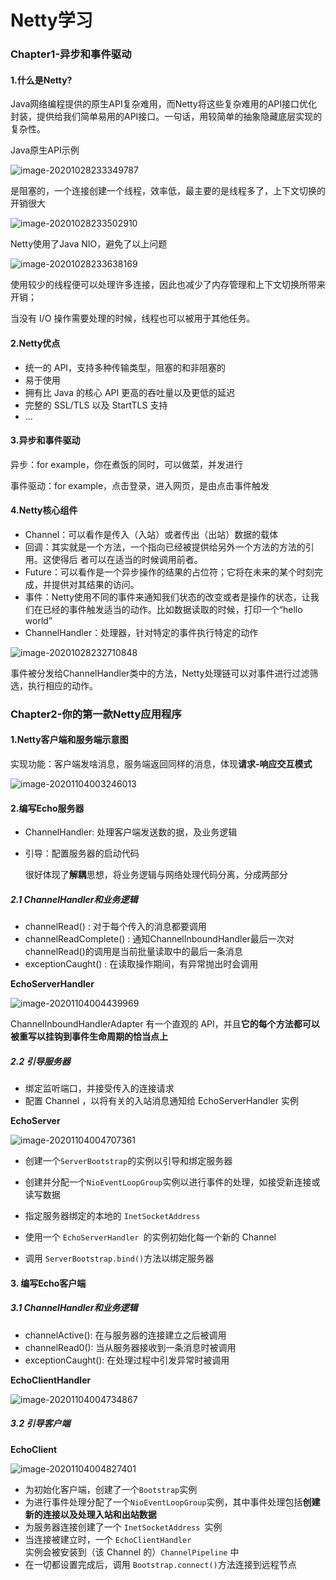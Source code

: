 # Netty学习

### Chapter1-异步和事件驱动

#### 1.什么是Netty?

Java网络编程提供的原生API复杂难用，而Netty将这些复杂难用的API接口优化封装，提供给我们简单易用的API接口。一句话，用较简单的抽象隐藏底层实现的复杂性。

Java原生API示例

![image-20201028233349787](img/image-20201028233349787.png)

是阻塞的，一个连接创建一个线程，效率低，最主要的是线程多了，上下文切换的开销很大

![image-20201028233502910](img/image-20201028233502910.png)



Netty使用了Java NIO，避免了以上问题

![image-20201028233638169](img/image-20201028233638169.png)

使用较少的线程便可以处理许多连接，因此也减少了内存管理和上下文切换所带来开销；

当没有 I/O 操作需要处理的时候，线程也可以被用于其他任务。

#### 2.Netty优点

- 统一的 API，支持多种传输类型，阻塞的和非阻塞的
- 易于使用
- 拥有比 Java 的核心 API 更高的吞吐量以及更低的延迟
- 完整的 SSL/TLS 以及 StartTLS 支持
- ...

#### 3.异步和事件驱动

异步：for example，你在煮饭的同时，可以做菜，并发进行

事件驱动：for example，点击登录，进入网页，是由点击事件触发

#### 4.Netty核心组件

- Channel：可以看作是传入（入站）或者传出（出站）数据的载体
- 回调：其实就是一个方法，一个指向已经被提供给另外一个方法的方法的引用。这使得后
  者可以在适当的时候调用前者。
- Future：可以看作是一个异步操作的结果的占位符；它将在未来的某个时刻完成，并提供对其结果的访问。
- 事件：Netty使用不同的事件来通知我们状态的改变或者是操作的状态，让我们在已经的事件触发适当的动作。比如数据读取的时候，打印一个“hello world”
- ChannelHandler：处理器，针对特定的事件执行特定的动作



![image-20201028232710848](img/image-20201028232710848.png)

事件被分发给ChannelHandler类中的方法，Netty处理链可以对事件进行过滤筛选，执行相应的动作。





### Chapter2-你的第一款Netty应用程序

#### 1.Netty客户端和服务端示意图

实现功能：客户端发啥消息，服务端返回同样的消息，体现**请求-响应交互模式**

![image-20201104003246013](img/image-20201104003246013.png)

#### 2.编写Echo服务器

- ChannelHandler: 处理客户端发送数的据，及业务逻辑

- 引导：配置服务器的启动代码

  很好体现了**解耦**思想，将业务逻辑与网络处理代码分离，分成两部分

##### 2.1 ChannelHandler和业务逻辑

- channelRead() : 对于每个传入的消息都要调用
- channelReadComplete() : 通知ChannelInboundHandler最后一次对channelRead()的调用是当前批量读取中的最后一条消息
- exceptionCaught() :  在读取操作期间，有异常抛出时会调用

**EchoServerHandler**

![image-20201104004439969](img/image-20201104004439969.png)

ChannelInboundHandlerAdapter 有一个直观的 API，并且**它的每个方法都可以被重写以挂钩到事件生命周期的恰当点上**

##### 2.2 引导服务器

- 绑定监听端口，并接受传入的连接请求
- 配置 Channel ，以将有关的入站消息通知给 EchoServerHandler 实例

**EchoServer**

![image-20201104004707361](img/image-20201104004707361.png)

- 创建一个```ServerBootstrap```的实例以引导和绑定服务器

- 创建并分配一个```NioEventLoopGroup```实例以进行事件的处理，如接受新连接或读写数据
- 指定服务器绑定的本地的 ```InetSocketAddress```
- 使用一个 ```EchoServerHandler ```的实例初始化每一个新的 Channel
- 调用 ```ServerBootstrap.bind()```方法以绑定服务器

#### 3. 编写Echo客户端

##### 3.1 ChannelHandler和业务逻辑

- channelActive(): 在与服务器的连接建立之后被调用
- channelRead0(): 当从服务器接收到一条消息时被调用
- exceptionCaught(): 在处理过程中引发异常时被调用

**EchoClientHandler**

![image-20201104004734867](img/image-20201104004734867.png)

##### 3.2 引导客户端

**EchoClient**

![image-20201104004827401](img/image-20201104004827401.png)

- 为初始化客户端，创建了一个``` Bootstrap ```实例
- 为进行事件处理分配了一个``` NioEventLoopGroup ```实例，其中事件处理包括**创建新的连接以及处理入站和出站数据**
- 为服务器连接创建了一个 ```InetSocketAddress ```实例
- 当连接被建立时，一个 ```EchoClientHandler``` 实例会被安装到（该 Channel 的）```ChannelPipeline``` 中
- 在一切都设置完成后，调用 ```Bootstrap.connect()```方法连接到远程节点

